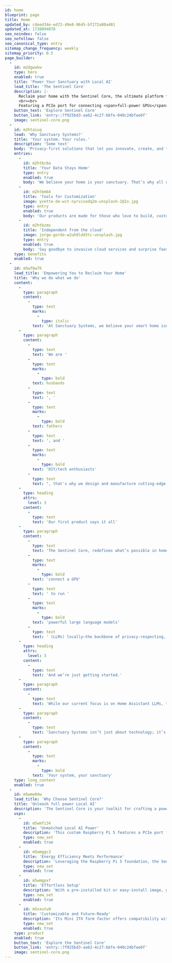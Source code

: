 ```yaml
---
id: home
blueprint: page
title: Home
updated_by: cdeed34e-ed72-49e8-9645-bf272a80a401
updated_at: 1738094078
seo_noindex: false
seo_nofollow: false
seo_canonical_type: entry
sitemap_change_frequency: weekly
sitemap_priority: 0.5
page_builder:
  -
    id: m2dgwakw
    type: hero
    enabled: true
    title: 'Power Your Sanctuary with Local AI'
    lead_title: 'The Sentinel Core'
    description: |-
      Reclaim your home with the Sentinel Core, the ultimate platform for <span>privacy-first</span>, DIY smart home systems. Built for autonomous, <span>local AI</span> home automation, this custom Raspberry Pi 5 embraces a "Bring Your Own GPU" mindset.
      <br><br>
      Featuring a PCIe port for connecting <span>full-power GPUs</span>, the Sentinel Core empowers you to run advanced large language models and create a private, offline voice assistant with unmatched performance.
    button_text: 'Explore Sentinel Core'
    button_link: 'entry::7f925bd3-aa62-4c27-bbfe-040c24bfae6f'
    image: sentinel-core.png
  -
    id: m2htaiuq
    lead: 'Why Sanctuary Systems?'
    title: 'Your system. Your rules.'
    description: 'Some text'
    body: 'Privacy-first solutions that let you innovate, create, and take control—free from cloud reliance and surprise fees.'
    entries:
      -
        id: m2htbc6a
        title: 'Your Data Stays Home'
        type: entry
        enabled: true
        body: 'We believe your home is your sanctuary. That’s why all our solutions are designed to operate locally, giving you complete control over your data and peace of mind.'
      -
        id: m2htbmb4
        title: 'Tools for Customization'
        image: yvette-de-wit-nyrvisodq2m-unsplash-1@2x.jpg
        type: entry
        enabled: true
        body: 'Our products are made for those who love to build, customize, and create. With open platforms and modular designs, we give you the tools to turn your vision into reality.'
      -
        id: m2htbzms
        title: 'Independent from the cloud'
        image: jorge-gordo-w2uh8ldd3tc-unsplash.jpg
        type: entry
        enabled: true
        body: 'Say goodbye to invasive cloud services and surprise fees. Sanctuary Systems gives you the tools to build local systems that reflect your expertise.'
    type: benefits
    enabled: true
  -
    id: m5wfbw76
    lead_title: 'Empowering You to Reclaim Your Home'
    title: 'Why we do what we do'
    content:
      -
        type: paragraph
        content:
          -
            type: text
            marks:
              -
                type: italic
            text: 'At Sanctuary Systems, we believe your smart home isn’t just where you live—it’s your safe haven, for you and your loved ones. It should be private, secure, and entirely under your control.'
      -
        type: paragraph
        content:
          -
            type: text
            text: 'We are '
          -
            type: text
            marks:
              -
                type: bold
            text: husbands
          -
            type: text
            text: ', '
          -
            type: text
            marks:
              -
                type: bold
            text: fathers
          -
            type: text
            text: ', and '
          -
            type: text
            marks:
              -
                type: bold
            text: 'DIY/tech enthusiasts'
          -
            type: text
            text: ", that's why we design and manufacture cutting-edge, privacy-focused smart home products for those who refuse to compromise."
      -
        type: heading
        attrs:
          level: 3
        content:
          -
            type: text
            text: 'Our first product says it all'
      -
        type: paragraph
        content:
          -
            type: text
            text: 'The Sentinel Core, redefines what’s possible in home automation. A custom Raspberry Pi 5 with a PCIe port, it lets you '
          -
            type: text
            marks:
              -
                type: bold
            text: 'connect a GPU'
          -
            type: text
            text: ' to run '
          -
            type: text
            marks:
              -
                type: bold
            text: 'powerful large language models'
          -
            type: text
            text: ' (LLMs) locally—the backbone of privacy-respecting, offline voice assistants. This isn’t just about smarter homes; it’s about reclaiming autonomy and pushing boundaries.'
      -
        type: heading
        attrs:
          level: 3
        content:
          -
            type: text
            text: 'And we’re just getting started.'
      -
        type: paragraph
        content:
          -
            type: text
            text: 'While our current focus is on Home Assistant LLMs, the possibilities extend far beyond voice control. Every product we create is crafted to empower innovators like you, ensuring every detail delivers seamless, polished performance.'
      -
        type: paragraph
        content:
          -
            type: text
            text: 'Sanctuary Systems isn’t just about technology; it’s about helping you take pride in your creations. Innovate boldly, reclaim your potential, and transform your home into the sanctuary it’s meant to be.'
      -
        type: paragraph
        content:
          -
            type: text
            marks:
              -
                type: bold
            text: 'Your system, your sanctuary'
    type: long_content
    enabled: true
  -
    id: m5wme04w
    lead_title: 'Why Choose Sentinel Core?'
    title: 'Unleash full power Local AI'
    description: 'The Sentinel Core is your toolkit for crafting a powerful, private, and fully autonomous home. Designed with creators in mind, it gives you the freedom to innovate, reclaim control, and safeguard your sanctuary.'
    usps:
      -
        id: m5wmfi34
        title: 'Unmatched Local AI Power'
        description: 'This custom Raspberry Pi 5 features a PCIe port for the GPU of your choice, unlocking full-power large language model (LLM) computation. Experience lightning-fast, privacy-first, local AI voice assistance, with unmatched power.'
        type: new_set
        enabled: true
      -
        id: m5wmggc3
        title: 'Energy Efficiency Meets Performance'
        description: 'Leveraging the Raspberry Pi 5 foundation, the Sentinel Core delivers exceptional energy efficiency without sacrificing capability.'
        type: new_set
        enabled: true
      -
        id: m5wmgpxf
        title: 'Effortless Setup'
        description: 'With a pre-installed kit or easy-install image, getting started is seamless—for beginners and experienced DIY enthusiasts.'
        type: new_set
        enabled: true
      -
        id: m5xxutu9
        title: 'Customizable and Future-Ready'
        description: 'Its Mini ITX form factor offers compatibility with repurposed PC components, giving you the freedom to customize and upgrade as needed—while maintaining a premium, compact build.'
        type: new_set
        enabled: true
    type: product
    enabled: true
    button_text: 'Explore the Sentinel Core'
    button_link: 'entry::7f925bd3-aa62-4c27-bbfe-040c24bfae6f'
    image: sentinel-core.png
---
```

